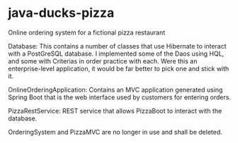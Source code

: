 # java-ducks-pizza
Online ordering system for a fictional pizza restaurant

Database: This contains a number of classes that use Hibernate to interact with a PostGreSQL database.  I implemented some of the Daos using HQL, and some with Criterias in order practice with each.  Were this an enterprise-level application, it would be far better to pick one and stick with it.

OnlineOrderingApplication: Contains an MVC application generated using Spring Boot that is the web interface used by customers for entering orders.

PizzaRestService: REST service that allows PizzaBoot to interact with the database.

OrderingSystem and PizzaMVC are no longer in use and shall be deleted.
